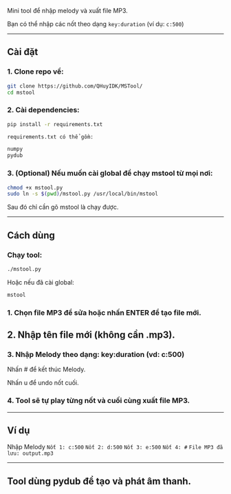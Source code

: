 
Mini tool để nhập melody và xuất file MP3.  

Bạn có thể nhập các nốt theo dạng `key:duration` (ví dụ: `c:500`)

---

## Cài đặt

### 1. Clone repo về:  

```bash
git clone https://github.com/QHuyIDK/MSTool/
cd mstool
```
### 2. Cài dependencies:


```bash
pip install -r requirements.txt

requirements.txt có thể gồm:

numpy
pydub
```
### 3. (Optional) Nếu muốn cài global để chạy mstool từ mọi nơi:


```bash
chmod +x mstool.py
sudo ln -s $(pwd)/mstool.py /usr/local/bin/mstool
```
Sau đó chỉ cần gõ mstool là chạy được.


---

## Cách dùng

### Chạy tool:
```bash
./mstool.py
```
Hoặc nếu đã cài global:
```bash
mstool
```
### 1. Chọn file MP3 để sửa hoặc nhấn ENTER để tạo file mới.


## 2. Nhập tên file mới (không cần .mp3).


### 3. Nhập Melody theo dạng: key:duration (vd: c:500)

Nhấn # để kết thúc Melody.

Nhấn u để undo nốt cuối.



### 4. Tool sẽ tự play từng nốt và cuối cùng xuất file MP3.




---

## Ví dụ

Nhập Melody
`Nốt 1: c:500`
`Nốt 2: d:500`
`Nốt 3: e:500`
`Nốt 4: #`
`File MP3 đã lưu: output.mp3`


---

## Tool dùng pydub để tạo và phát âm thanh.

